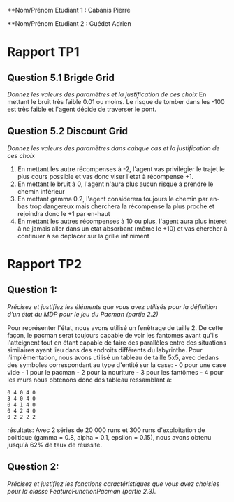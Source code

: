 **Nom/Prénom Etudiant 1 : Cabanis Pierre

**Nom/Prénom Etudiant 2 : Guédet Adrien

# Rapport TP1

## Question 5.1 Brigde Grid
*Donnez les valeurs des paramètres et la justification de ces choix*
En mettant le bruit très faible 0.01 ou moins.
Le risque de tomber dans les -100 est très faible et l'agent décide de traverser le pont.

## Question 5.2 Discount Grid
*Donnez les valeurs des paramètres dans cahque cas et la justification de ces choix*
1) En mettant les autre récompenses à -2, l'agent vas privilégier le trajet le plus cours possible et vas donc viser l'etat à récompense +1.	
2) En mettant le bruit à 0, l'agent n'aura plus aucun risque à prendre le chemin inférieur
3) En mettant gamma 0.2, l'agent considerera toujours le chemin par en-bas trop dangereux mais cherchera la récompense la plus proche et rejoindra donc le +1 par en-haut
4) En mettant les autres récompenses à 10 ou plus, l'agent aura plus interet à ne jamais aller dans un etat absorbant (même le +10) et vas chercher à continuer à se déplacer sur la grille infiniment

# Rapport TP2

## Question 1:
*Précisez et justifiez les éléments que vous avez utilisés pour la définition d’un état du MDP pour le jeu du Pacman (partie 2.2)*

Pour représenter l'état, nous avons utilisé un fenêtrage de taille 2. De cette façon, le pacman serat toujours capable de voir les fantomes avant qu'ils l'atteignent tout en étant capable de faire des parallèles entre des situations similaires ayant lieu dans des endroits différents du labyrinthe.
Pour l'implémentation, nous avons utilisé un tableau de taille 5x5, avec dedans des symboles correspondant au type d'entité sur la case:
	- 0 pour une case vide
	- 1 pour le pacman
	- 2 pour la nouriture
	- 3 pour les fantômes
	- 4 pour les murs
nous obtenons donc des tableau ressamblant à:
```
0 4 0 4 0 
3 4 0 4 0
0 4 1 4 0
0 4 2 4 0
0 2 2 2 2
```
résultats:
Avec 2 séries de 20 000 runs et 300 runs d'exploitation de politique (gamma = 0.8, alpha = 0.1, epsilon = 0.15), nous avons obtenu jusqu'à 62% de taux de réussite.


## Question 2:
*Précisez et justifiez les fonctions caractéristiques que vous avez choisies pour la classe FeatureFunctionPacman (partie 2.3).*
